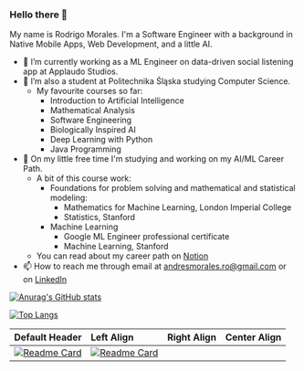 ### Hello there 👋
My name is Rodrigo Morales. I'm a Software Engineer with a background in Native Mobile Apps, Web Development, and a little AI. 
- 🔭 I’m currently working as a ML Engineer on data-driven social listening app at Applaudo Studios.
- 🌱 I’m also a student at Politechnika Śląska studying Computer Science.
  - My favourite courses so far:
    - Introduction to Artificial Intelligence
    - Mathematical Analysis
    - Software Engineering
    - Biologically Inspired AI
    - Deep Learning with Python
    - Java Programming
- 🌱 On my little free time I'm studying and working on my AI/ML Career Path.
  - A bit of this course work:
    - Foundations for problem solving and mathematical and statistical modeling:
      - Mathematics for Machine Learning, London Imperial College
      - Statistics, Stanford
    - Machine Learning
      - Google ML Engineer professional certificate
      - Machine Learning, Stanford
  -  You can read about my career path on [Notion](https://rmorales.notion.site/Machine-Learning-Engineer-Career-Path-v-0-0-1-f04f0ad4187445fe890ed93acda8919a)
- 📫 How to reach me through email at andresmorales.ro@gmail.com or on [LinkedIn](https://www.linkedin.com/in/rodrigo-moor/)

[![Anurag's GitHub stats](https://github-readme-stats.vercel.app/api?username=RodrigoMoOr&theme=radical&show_icon=true)](https://github.com/anuraghazra/github-readme-stats)

[![Top Langs](https://github-readme-stats.vercel.app/api/top-langs/?username=RodrigoMoOr&theme=radical&show_icons=true)](https://github.com/anuraghazra/github-readme-stats)

| Default Header | Left Align | Right Align | Center Align |
| ---            | :--        |         --: |      :-:     |
| [![Readme Card](https://github-readme-stats.vercel.app/api/pin/?username=RodrigoMoOr&repo=TryHardML&theme=radical)](https://github.com/RodrigoMoOr/TryHardML) | [![Readme Card](https://github-readme-stats.vercel.app/api/pin/?username=RodrigoMoOr&repo=sut-cs-sem5-idsdv&theme=radical)](https://github.com/RodrigoMoOr/sut-cs-sem5-idsdv)|
